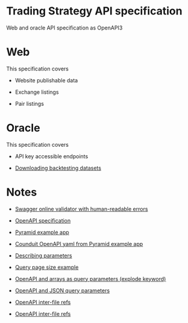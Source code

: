 # Trading Strategy API specification

Web and oracle API specification as OpenAPI3

# Web 

This specification covers

* Website publishable data

* Exchange listings

* Pair listings

# Oracle

This specification covers

* API key accessible endpoints

* [Downloading backtesting datasets](https://tradingstrategy.ai/datasets)

# Notes

- [Swagger online validator with human-readable errors](https://apitools.dev/swagger-parser/online/)

- [OpenAPI specification](https://swagger.io/specification/)

- [Pyramid example app](https://github.com/niteoweb/pyramid-realworld-example-app)

- [Counduit OpenAPI yaml from Pyramid example app](https://github.com/niteoweb/pyramid-realworld-example-app/blob/master/src/conduit/openapi.yaml)

- [Describing parameters](https://swagger.io/docs/specification/describing-parameters/)

- [Query page size example](https://github.com/Pylons/pyramid_openapi3/issues/155)

- [OpenAPI and arrays as query parameters (explode keyword)](https://swagger.io/docs/specification/serialization/)

- [OpenAPI and JSON query parameters](https://www.baeldung.com/openapi-json-query-parameters)

- [OpenAPI inter-file refs](https://github.com/OAI/OpenAPI-Specification/blob/main/versions/3.0.0.md#referenceObject)

- [OpenAPI inter-file refs](https://github.com/OAI/OpenAPI-Specification/blob/main/versions/3.0.0.md#referenceObject)
